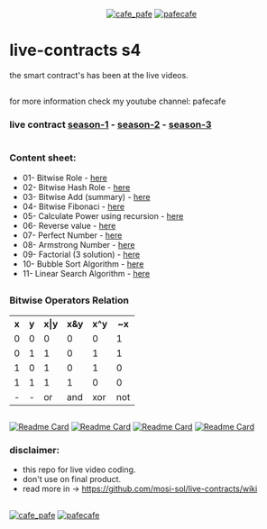 <p align="center"> 
  <a href="https://twitter.com/cafe_pafe" target="blank"><img src="https://img.shields.io/twitter/follow/cafe_pafe?logo=twitter&style=plastic&labelColor=334455" alt="cafe_pafe" /></a> 
<a href="https://youtube.com/pafecafe" target="blank"><img src="https://img.shields.io/badge/youtube-watch-red/follow/cafe_pafe?logo=youtube&style=plastic&logoColor=red&labelColor=334455" alt="pafecafe" /></a> 
</p>

# live-contracts s4
the smart contract's has been at the live videos.
##
for more information check my youtube channel: pafecafe


### **live contract** [season-1](https://github.com/mosi-sol/live-contracts) - [season-2](https://github.com/mosi-sol/live-contracts-s2) - [season-3](https://github.com/mosi-sol/live-contract-s3)

#
### Content sheet:

- 01- Bitwise Role - [here](https://github.com/mosi-sol/live-contracts-s4/tree/main/01-%20Bitwise%20Role) 
- 02- Bitwise Hash Role - [here](https://github.com/mosi-sol/live-contracts-s4/tree/main/02-%20Bitwise%20Hash%20Role) 
- 03- Bitwise Add (summary) - [here](https://github.com/mosi-sol/live-contracts-s4/tree/main/03-%20Bitwise%20Add) 
- 04- Bitwise Fibonaci - [here](https://github.com/mosi-sol/live-contracts-s4/tree/main/04-%20Bitwise%20Fibonaci) 
- 05- Calculate Power using recursion - [here](https://github.com/mosi-sol/live-contracts-s4/tree/main/05-%20Calculate%20Power) 
- 06- Reverse value - [here](https://github.com/mosi-sol/live-contracts-s4/tree/main/06-%20Reverse%20value) 
- 07- Perfect Number - [here](https://github.com/mosi-sol/live-contracts-s4/tree/main/07-%20Perfect%20Number) 
- 08- Armstrong Number - [here](https://github.com/mosi-sol/live-contracts-s4/tree/main/08-%20Armstrong%20Number) 
- 09- Factorial (3 solution) - [here](https://github.com/mosi-sol/live-contracts-s4/tree/main/09-%20Factorial) 
- 10- Bubble Sort Algorithm - [here](https://github.com/mosi-sol/live-contracts-s4/tree/main/10-%20Bubble%20Sort) 
- 11- Linear Search Algorithm - [here](https://github.com/mosi-sol/live-contracts-s4/tree/main/11-%20Linear%20Search) 

##

### Bitwise Operators Relation

<table>
  <tr>
    <th>x</th>
    <th>y</th>
    <th>x|y</th>
    <th>x&y</th>
    <th>x^y</th>
    <th>~x</th>
  </tr>
  <tr>
    <td>0</td>
    <td>0</td>
    <td>0</td>
    <td>0</td>
    <td>0</td>
    <td>1</td>
  </tr>
  <tr>
    <td>0</td>
    <td>1</td>
    <td>1</td>
    <td>0</td>
    <td>1</td>
    <td>1</td>
  </tr>
  <tr>
    <td>1</td>
    <td>0</td>
    <td>1</td>
    <td>0</td>
    <td>1</td>
    <td>0</td>
  </tr>
  <tr>
    <td>1</td>
    <td>1</td>
    <td>1</td>
    <td>1</td>
    <td>0</td>
    <td>0</td>
  </tr>
  <tr>
    <td>-</td>
    <td>-</td>
    <td>or</td>
    <td>and</td>
    <td>xor</td>
    <td>not</td>
  </tr>
</table>

##

[![Readme Card](https://github-readme-stats.vercel.app/api/pin/?username=mosi-sol&repo=live-contracts)](https://github.com/mosi-sol/live-contracts)
[![Readme Card](https://github-readme-stats.vercel.app/api/pin/?username=mosi-sol&repo=live-contracts-s2)](https://github.com/mosi-sol/live-contracts-s2)
[![Readme Card](https://github-readme-stats.vercel.app/api/pin/?username=mosi-sol&repo=live-contract-s3)](https://github.com/mosi-sol/live-contract-s3)
[![Readme Card](https://github-readme-stats.vercel.app/api/pin/?username=mosi-sol&repo=live-contracts-s4)](https://github.com/mosi-sol/live-contracts-s4)

### disclaimer:

- this repo for live video coding.
- don't use on final product.
- read more in -> https://github.com/mosi-sol/live-contracts/wiki

##
<div>
<span align="left"> 
<a href="https://github.com/mosi-sol/live-contract-s4" target="blank">
  <img src="https://img.shields.io/badge/License-MIT-blue?style=flat" alt="cafe_pafe" /></a>  
</span>
<span align="center"> 
<a href="https://img.shields.io/twitter/url?url=https%3A%2F%2Fgithub.com%2Fmosi-sol%2Flive-contract-s4" target="blank"><img src="https://img.shields.io/twitter/url?url=https%3A%2F%2Fgithub.com%2Fmosi-sol%2Flive-contract-s4" alt="pafecafe" /></a> 
</span>
</div>
